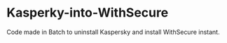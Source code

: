 # Kasperky-into-WithSecure
Code made in Batch to uninstall Kaspersky and install WithSecure instant.
